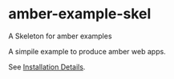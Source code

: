 amber-example-skel
==================

A Skeleton for amber examples

A simpile example to produce amber web apps.

See [Installation Details](INSTALL.md).

